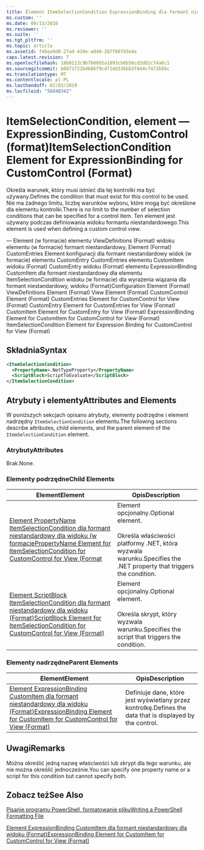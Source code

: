 ```yaml
---
title: Element ItemSelectionCondition ExpressionBinding dla formant niestandardowy (Format) | Dokumentacja firmy Microsoft
ms.custom: ''
ms.date: 09/13/2016
ms.reviewer: ''
ms.suite: ''
ms.tgt_pltfrm: ''
ms.topic: article
ms.assetid: f4bea9d8-27ad-410e-ad48-287f807d3e4e
caps.latest.revision: 7
ms.openlocfilehash: 18b0113c9b7b0895a1093cb0b56cd2d02c74a6c1
ms.sourcegitcommit: b6871f21bd666f9cd71dd336bb3f844cf472b56c
ms.translationtype: MT
ms.contentlocale: pl-PL
ms.lasthandoff: 02/03/2019
ms.locfileid: "56848342"
---
```

# <a name="itemselectioncondition-element-for-expressionbinding-for-customcontrol-format"></a><span data-ttu-id="faa7c-102">ItemSelectionCondition, element — ExpressionBinding, CustomControl (format)</span><span class="sxs-lookup"><span data-stu-id="faa7c-102">ItemSelectionCondition Element for ExpressionBinding for CustomControl (Format)</span></span>

<span data-ttu-id="faa7c-103">Określa warunek, który musi istnieć dla tej kontrolki ma być używany.</span><span class="sxs-lookup"><span data-stu-id="faa7c-103">Defines the condition that must exist for this control to be used.</span></span> <span data-ttu-id="faa7c-104">Nie ma żadnego limitu, liczbę warunków wyboru, które mogą być określone dla elementu kontrolki.</span><span class="sxs-lookup"><span data-stu-id="faa7c-104">There is no limit to the number of selection conditions that can be specified for a control item.</span></span> <span data-ttu-id="faa7c-105">Ten element jest używany podczas definiowania widoku formantu niestandardowego.</span><span class="sxs-lookup"><span data-stu-id="faa7c-105">This element is used when defining a custom control view.</span></span>

<span data-ttu-id="faa7c-106">— Element (w formacie) elementu ViewDefinitions (Format) widoku elementu (w formacie) formant niestandardowy, Element (Format) CustomEntries Element konfiguracji dla formant niestandardowy widok (w formacie) elementu CustomEntry CustomEntries elementu CustomItem widoku (Format) CustomEntry widoku (Format) elementu ExpressionBinding CustomItem dla formant niestandardowy dla elementu ItemSelectionCondition widoku (w formacie) dla wyrażenia wiązania dla formant niestandardowy, widoku (Format)</span><span class="sxs-lookup"><span data-stu-id="faa7c-106">Configuration Element (Format) ViewDefinitions Element (Format) View Element (Format) CustomControl Element (Format) CustomEntries Element for CustomControl for View (Format) CustomEntry Element for CustomEntries for View (Format) CustomItem Element for CustomEntry for View (Format) ExpressionBinding Element for CustomItem for CustomControl for View (Format) ItemSelectionCondition Element for Expression Binding for CustomControl for View (Format)</span></span>

## <a name="syntax"></a><span data-ttu-id="faa7c-107">Składnia</span><span class="sxs-lookup"><span data-stu-id="faa7c-107">Syntax</span></span>

```xml
<ItemSelectionCondition>
  <PropertyName>.NetTypeProperty</PropertyName>
  <ScriptBlock>ScriptToEvaluate</ScriptBlock>
</ItemSelectionCondition>
```

## <a name="attributes-and-elements"></a><span data-ttu-id="faa7c-108">Atrybuty i elementy</span><span class="sxs-lookup"><span data-stu-id="faa7c-108">Attributes and Elements</span></span>

<span data-ttu-id="faa7c-109">W poniższych sekcjach opisano atrybuty, elementy podrzędne i element nadrzędny `ItemSelectionCondition` elementu.</span><span class="sxs-lookup"><span data-stu-id="faa7c-109">The following sections describe attributes, child elements, and the parent element of the `ItemSelectionCondition` element.</span></span>

### <a name="attributes"></a><span data-ttu-id="faa7c-110">Atrybuty</span><span class="sxs-lookup"><span data-stu-id="faa7c-110">Attributes</span></span>

<span data-ttu-id="faa7c-111">Brak.</span><span class="sxs-lookup"><span data-stu-id="faa7c-111">None.</span></span>

### <a name="child-elements"></a><span data-ttu-id="faa7c-112">Elementy podrzędne</span><span class="sxs-lookup"><span data-stu-id="faa7c-112">Child Elements</span></span>

|<span data-ttu-id="faa7c-113">Element</span><span class="sxs-lookup"><span data-stu-id="faa7c-113">Element</span></span>|<span data-ttu-id="faa7c-114">Opis</span><span class="sxs-lookup"><span data-stu-id="faa7c-114">Description</span></span>|
|-------------|-----------------|
|[<span data-ttu-id="faa7c-115">Element PropertyName ItemSelectionCondition dla formant niestandardowy dla widoku (w formacie</span><span class="sxs-lookup"><span data-stu-id="faa7c-115">PropertyName Element for ItemSelectionCondition for CustomControl for View (Format</span></span>](./propertyname-element-for-itemselectioncondition-for-customcontrol-for-view-format.md)|<span data-ttu-id="faa7c-116">Element opcjonalny.</span><span class="sxs-lookup"><span data-stu-id="faa7c-116">Optional element.</span></span><br /><br /> <span data-ttu-id="faa7c-117">Określa właściwości platformy .NET, która wyzwala warunku.</span><span class="sxs-lookup"><span data-stu-id="faa7c-117">Specifies the .NET property that triggers the condition.</span></span>|
|[<span data-ttu-id="faa7c-118">Element ScriptBlock ItemSelectionCondition dla formant niestandardowy dla widoku (Format)</span><span class="sxs-lookup"><span data-stu-id="faa7c-118">ScriptBlock Element for ItemSelectionCondition for CustomControl for View (Format)</span></span>](./scriptblock-element-for-itemselectioncondition-for-customcontrol-for-view-format.md)|<span data-ttu-id="faa7c-119">Element opcjonalny.</span><span class="sxs-lookup"><span data-stu-id="faa7c-119">Optional element.</span></span><br /><br /> <span data-ttu-id="faa7c-120">Określa skrypt, który wyzwala warunku.</span><span class="sxs-lookup"><span data-stu-id="faa7c-120">Specifies the script that triggers the condition.</span></span>|

### <a name="parent-elements"></a><span data-ttu-id="faa7c-121">Elementy nadrzędne</span><span class="sxs-lookup"><span data-stu-id="faa7c-121">Parent Elements</span></span>

|<span data-ttu-id="faa7c-122">Element</span><span class="sxs-lookup"><span data-stu-id="faa7c-122">Element</span></span>|<span data-ttu-id="faa7c-123">Opis</span><span class="sxs-lookup"><span data-stu-id="faa7c-123">Description</span></span>|
|-------------|-----------------|
|[<span data-ttu-id="faa7c-124">Element ExpressionBinding CustomItem dla formant niestandardowy dla widoku (Format)</span><span class="sxs-lookup"><span data-stu-id="faa7c-124">ExpressionBinding Element for CustomItem for CustomControl for View (Format)</span></span>](./expressionbinding-element-for-customitem-for-customcontrol-for-view-format.md)|<span data-ttu-id="faa7c-125">Definiuje dane, które jest wyświetlany przez kontrolkę.</span><span class="sxs-lookup"><span data-stu-id="faa7c-125">Defines the data that is displayed by the control.</span></span>|

## <a name="remarks"></a><span data-ttu-id="faa7c-126">Uwagi</span><span class="sxs-lookup"><span data-stu-id="faa7c-126">Remarks</span></span>

<span data-ttu-id="faa7c-127">Można określić jedną nazwę właściwości lub skrypt dla tego warunku, ale nie można określić jednocześnie.</span><span class="sxs-lookup"><span data-stu-id="faa7c-127">You can specify one property name or a script for this condition but cannot specify both.</span></span>

## <a name="see-also"></a><span data-ttu-id="faa7c-128">Zobacz też</span><span class="sxs-lookup"><span data-stu-id="faa7c-128">See Also</span></span>

[<span data-ttu-id="faa7c-129">Pisanie programu PowerShell, formatowanie pliku</span><span class="sxs-lookup"><span data-stu-id="faa7c-129">Writing a PowerShell Formatting File</span></span>](./writing-a-powershell-formatting-file.md)

[<span data-ttu-id="faa7c-130">Element ExpressionBinding CustomItem dla formant niestandardowy dla widoku (Format)</span><span class="sxs-lookup"><span data-stu-id="faa7c-130">ExpressionBinding Element for CustomItem for CustomControl for View (Format)</span></span>](./expressionbinding-element-for-customitem-for-customcontrol-for-view-format.md)
